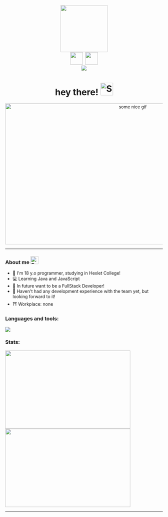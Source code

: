 <div align="center">
  <div id="header">
    <img src="https://github.com/reden1k/reden1k/assets/45299992/2e854ab2-3454-4a10-b581-6da64ea6a554" width="150"/>
  </div>
<div>
  <a href="https://discord.gg/TVsPMe5WNR" style="text-decoration: none; margin-right: 5px;"><img src="https://github.com/reden1k/reden1k/assets/45299992/972a68d1-914b-4092-82d4-a24a32cff05c" width="40" height="40"/></a>
  <a href="https://t.me/redeN41k" style="text-decoration: none;"><img src="https://github.com/reden1k/reden1k/assets/45299992/d5052f4a-1308-48c1-b472-d461740e8900" width="40" height="40"/></a>
  <!---
<a href="mailto:reden1kwork@gmail.com" style="text-decoration: none;"><img src="https://upload.wikimedia.org/wikipedia/commons/7/7e/Gmail_icon_%282020%29.svg" alt="Gmail" width="40" height="40"></a>
-->
</div>
  <div id="counter">
    <img src="https://komarev.com/ghpvc/?username=reden1k"/>
  </div>

  <h1>
    hey there!
    <img src="https://raw.githubusercontent.com/Tarikul-Islam-Anik/Animated-Fluent-Emojis/master/Emojis/Travel%20and%20places/Sun%20Behind%20Rain%20Cloud.png" alt="Sun Behind Rain Cloud" width="40" height="40"/>
  </h1>
  
  <div>
    <img src="https://github.com/reden1k/reden1k/assets/45299992/ae635570-c9e9-4a90-8c9f-dc2348f908e0" alt="some nice gif" width="800" height="450"/>
  </div>
</div>

---
### About me <img src="https://raw.githubusercontent.com/Tarikul-Islam-Anik/Animated-Fluent-Emojis/master/Emojis/Hand%20gestures/Backhand%20Index%20Pointing%20Down%20Light%20Skin%20Tone.png" alt="Backhand Index Pointing Down Light Skin Tone" width="25" height="25" />
- 🐳 I'm 18 y.o programmer, studying in Hexlet College!
- 💻 Learning Java and JavaScript
- 🌠 In future want to be a FullStack Developer!
- 🚨 Haven't had any development experience with the team yet, but looking forward to it!
- ⛩️ Workplace: none

### Languages and tools:
<img src="https://skillicons.dev/icons?i=java,js,nodejs,hibernate,mysql,postgresql,redis,docker,maven,linux,bash,grafana,prometheus,idea,vscode&theme=dark">

### Stats:
<div>
  <img align="left" width="400" height="250" src="https://github-readme-stats.vercel.app/api/top-langs/?username=redeN1k&layout=compact">
  <img align="center" width="400" height="250" src="https://github-readme-stats.vercel.app/api?username=redeN1k&show_icons=true&theme=radical&hide_border=true">
</div>

  
---
